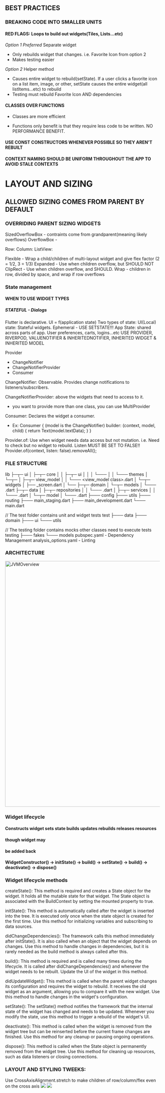 
## BEST PRACTICES

### BREAKING CODE INTO SMALLER UNITS

#### RED FLAGS: Loops to build out widgets(Tiles, Lists...etc)
*Option 1* *Preferred*
Separate widget
- Only rebuilds widget that changes. i.e. Favorite Icon from option 2
- Makes testing easier

*Option 2*
Helper method
- Causes entire widget to rebuild(setState). If a user clicks a favorite icon on a list item, image, or other, setState causes the entire widget(all listItems...etc) to rebuild
- Testing must rebuild Favorite Icon AND dependencies

#### CLASSES OVER FUNCTIONS
- Classes are more efficient

- Functions only benefit is that they require less code to be written. NO PERFORMANCE BENEFIT.

#### USE CONST CONSTRUCTORS WHENEVER POSSIBLE SO THEY AREN'T REBUILT


#### CONTEXT NAMING SHOULD BE UNIFORM THROUGHOUT THE APP TO AVOID STALE CONTEXTS

# LAYOUT AND SIZING

## ALLOWED SIZING COMES FROM PARENT BY DEFAULT

### OVERRIDING PARENT SIZING WIDGETS
SizedOverflowBox - contraints come from grandparent(meaning likely overflows)
OverflowBox - 


Row:
Column:
ListView:

Flexible - Wrap a child/children of multi-layout widget and give flex factor (2 = 1/2, 3 = 1/3)
Expanded - Use when children overflow, but SHOULD NOT
ClipRect - Use when children overflow, and SHOULD. 
Wrap - children in row, divided by space, and wrap if row overflows


### State management
#### WHEN TO USE WIDGET TYPES
##### STATEFUL - Dialogs

Flutter is declarative.
UI = f(application state)
Two types of state:
UI(Local) state: Stateful widgets. Ephemeral - USE SETSTATE!!!
App State: shared across parts of app. User preferences, carts, logins...etc 
USE PROVIDER, RIVERPOD, VALUENOTIFIER & INHERITEDNOTIFIER, INHERITED WIDGET & INHERITED MODEL

Provider
- ChangeNotifier
- ChangeNotifierProvider
- Consumer

ChangeNotifier: Observable. Provides change notifications to listeners/subscribers.

ChangeNotifierProvider: above the widgets that need to access to it.
-  you want to provide more than one class, you can use MultiProvider

Consumer: Declares the widget a consumer.
- Ex: Consumer<MyModel> {
  (model is the ChangeNotifier)
    builder: (context, model, child) {
        return Text(model.textData);
    }
}

Provider.of: Use when widget needs data access but not mutation. i.e. Need to check
but no widget to rebuild. Listen MUST BE SET TO FALSE!!
Provider.of<CartModel>(context, listen: false).removeAll();
### FILE STRUCTURE
lib
├─┬─ ui
│ ├─┬─ core
│ │ ├─┬─ ui
│ │ │ └─── <shared widgets>
│ │ └─── themes
│ └─┬─ <FEATURE NAME>
│   ├─┬─ view_model
│   │ └─── <view_model class>.dart
│   └─┬─ widgets
│     ├── <feature name>_screen.dart
│     └── <other widgets>
├─┬─ domain
│ └─┬─ models
│   └─── <model name>.dart
├─┬─ data
│ ├─┬─ repositories
│ │ └─── <repository class>.dart
│ ├─┬─ services
│ │ └─── <service class>.dart
│ └─┬─ model
│   └─── <api model class>.dart
├─── config
├─── utils
├─── routing
├─── main_staging.dart
├─── main_development.dart
└─── main.dart

// The test folder contains unit and widget tests
test
├─── data
├─── domain
├─── ui
└─── utils

// The testing folder contains mocks other classes need to execute tests
testing
├─── fakes
└─── models
pubspec.yaml - Dependency Management
analysis_options.yaml - Linting
### ARCHITECTURE
<img src="./src/main/resources/FlutterFrameworkArchitecture.png" alt="JVMOverview" width="800"/>

### Widget lifecycle
#### Constructs widget       sets state    builds     updates       rebuilds   releases resources 
####                                                                           though widget may 
####                                                                            be added back
#### WidgetConstructor() -> initState() -> build() -> setState() -> build() -> deactivate()   -> dispose()

### Widget lifecycle methods
createState(): This method is required and creates a State object for the widget. It holds all the mutable state for that widget. 
The State object is associated with the BuildContext by setting the mounted property to true.

initState(): This method is automatically called after the widget is inserted into the tree. 
It is executed only once when the state object is created for the first time. Use this method for initializing variables and subscribing to data sources.

didChangeDependencies(): The framework calls this method immediately after initState(). 
It is also called when an object that the widget depends on changes. Use this method to handle changes in dependencies, but it is rarely needed as the build method is always called after this.

build(): This method is required and is called many times during the lifecycle. 
It is called after didChangeDependencies() and whenever the widget needs to be rebuilt. Update the UI of the widget in this method.

didUpdateWidget(): This method is called when the parent widget changes its configuration 
and requires the widget to rebuild. It receives the old widget as an argument, allowing you to compare it with the new widget. 
Use this method to handle changes in the widget's configuration.

setState(): The setState() method notifies the framework that the internal state of the widget has changed and needs to be updated. 
Whenever you modify the state, use this method to trigger a rebuild of the widget's UI.

deactivate(): This method is called when the widget is removed from the widget tree but can be reinserted before the current frame changes are finished. 
Use this method for any cleanup or pausing ongoing operations.

dispose(): This method is called when the State object is permanently removed from the widget tree. Use this method for cleaning up resources, 
such as data listeners or closing connections.



### LAYOUT AND STYLING TWEEKS:
Use CrossAxisAlignment.stretch to make children of row/column/flex even on the cross axis
<img src="resources/how-to/Column Children Uneven.png">
<img src="resources/how-to/Column Children stretch cross axis.png">